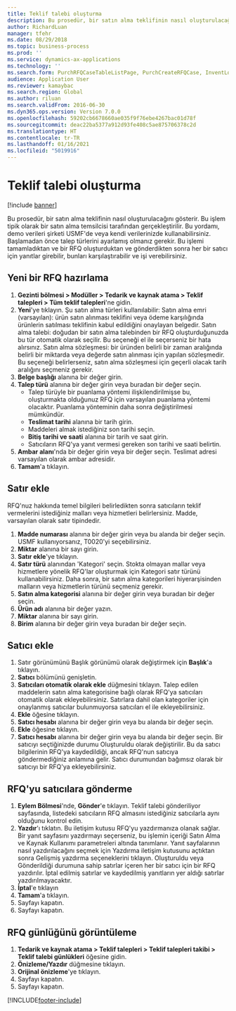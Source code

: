 ```yaml
---
title: Teklif talebi oluşturma
description: Bu prosedür, bir satın alma teklifinin nasıl oluşturulacağını gösterir.
author: RichardLuan
manager: tfehr
ms.date: 08/29/2018
ms.topic: business-process
ms.prod: ''
ms.service: dynamics-ax-applications
ms.technology: ''
ms.search.form: PurchRFQCaseTableListPage, PurchCreateRFQCase, InventLocationIdLookup, PurchRFQCaseTable, InventItemIdLookupSimple, EcoResCategorySingleLookup, UnitOfMeasureLookup, PurchRFQEditLines, PurchRFQEditLinesPrintOptions, VendRFQJournal, SrsReportViewerForm
audience: Application User
ms.reviewer: kamaybac
ms.search.region: Global
ms.author: riluan
ms.search.validFrom: 2016-06-30
ms.dyn365.ops.version: Version 7.0.0
ms.openlocfilehash: 59202cb6678660ae035f9f76ebe4267bac01d78f
ms.sourcegitcommit: deac22ba5377a912d93fe408c5ae875706378c2d
ms.translationtype: HT
ms.contentlocale: tr-TR
ms.lasthandoff: 01/16/2021
ms.locfileid: "5019916"
---
```

# <a name="create-a-request-for-quotation"></a>Teklif talebi oluşturma

[!include [banner](../../includes/banner.md)]

Bu prosedür, bir satın alma teklifinin nasıl oluşturulacağını gösterir. Bu işlem tipik olarak bir satın alma temsilcisi tarafından gerçekleştirilir. Bu yordamı, demo verileri şirketi USMF'de veya kendi verilerinizde kullanabilirsiniz. Başlamadan önce talep türlerini ayarlamış olmanız gerekir. Bu işlemi tamamladıktan ve bir RFQ oluşturduktan ve gönderdikten sonra her bir satıcı için yanıtlar girebilir, bunları karşılaştırabilir ve işi verebilirsiniz.


## <a name="prepare-a-new-rfq"></a>Yeni bir RFQ hazırlama
1. **Gezinti bölmesi > Modüller > Tedarik ve kaynak atama > Teklif talepleri > Tüm teklif talepleri**'ne gidin.
2. **Yeni**'ye tıklayın.
    Şu satın alma türleri kullanılabilir: Satın alma emri (varsayılan): ürün satın alınması teklifini veya ödeme karşılığında ürünlerin satılması teklifinin kabul edildiğini onaylayan belgedir. Satın alma talebi: doğudan bir satın alma talebinden bir RFQ oluşturduğunuzda bu tür otomatik olarak seçilir. Bu seçeneği el ile seçerseniz bir hata alırsınız. Satın alma sözleşmesi: bir üründen belirli bir zaman aralığında belirli bir miktarda veya değerde satın alınması için yapılan sözleşmedir. Bu seçeneği belirlerseniz, satın alma sözleşmesi için geçerli olacak tarih aralığını seçmeniz gerekir.  
3. **Belge başlığı** alanına bir değer girin.
4. **Talep türü** alanına bir değer girin veya buradan bir değer seçin.
    + Talep türüyle bir puanlama yöntemi ilişkilendirilmişse bu, oluşturmakta olduğunuz RFQ için varsayılan puanlama yöntemi olacaktır. Puanlama yönteminin daha sonra değiştirilmesi mümkündür.  
    + **Teslimat tarihi** alanına bir tarih girin.  
    + Maddeleri almak istediğiniz son tarihi seçin.  
    + **Bitiş tarihi ve saati** alanına bir tarih ve saat girin.  
    + Satıcıların RFQ'ya yanıt vermesi gereken son tarihi ve saati belirtin.  
5. **Ambar alanı**'nda bir değer girin veya bir değer seçin. Teslimat adresi varsayılan olarak ambar adresidir.  
6. **Tamam**'a tıklayın.

## <a name="add-lines"></a>Satır ekle

RFQ'nuz hakkında temel bilgileri belirledikten sonra satıcıların teklif vermelerini istediğiniz malları veya hizmetleri belirlersiniz. Madde, varsayılan olarak satır tipindedir.

1. **Madde numarası** alanına bir değer girin veya bu alanda bir değer seçin. USMF kullanıyorsanız, T0020'yi seçebilirsiniz.  
2. **Miktar** alanına bir sayı girin.
3. **Satır ekle**'ye tıklayın.
4. **Satır türü** alanından 'Kategori' seçin. Stokta olmayan mallar veya hizmetlere yönelik RFQ'lar oluşturmak için Kategori satır türünü kullanabilirsiniz. Daha sonra, bir satın alma kategorileri hiyerarşisinden malların veya hizmetlerin türünü seçmeniz gerekir.  
5. **Satın alma kategorisi** alanına bir değer girin veya buradan bir değer seçin.
6. **Ürün adı** alanına bir değer yazın.
7. **Miktar** alanına bir sayı girin.
8. **Birim** alanına bir değer girin veya buradan bir değer seçin.

## <a name="add-vendors"></a>Satıcı ekle
1. Satır görünümünü Başlık görünümü olarak değiştirmek için **Başlık**'a tıklayın. 
2. **Satıcı** bölümünü genişletin.
3. **Satıcıları otomatik olarak ekle** düğmesini tıklayın. Talep edilen maddelerin satın alma kategorisine bağlı olarak RFQ'ya satıcıları otomatik olarak ekleyebilirsiniz. Satırlara dahil olan kategoriler için onaylanmış satıcılar bulunmuyorsa satıcıları el ile ekleyebilirsiniz.  
4. **Ekle** öğesine tıklayın.
5. **Satıcı hesabı** alanına bir değer girin veya bu alanda bir değer seçin.
6. **Ekle** öğesine tıklayın.
7. **Satıcı hesabı** alanına bir değer girin veya bu alanda bir değer seçin. Bir satıcıyı seçtiğinizde durumu Oluşturuldu olarak değiştirilir. Bu da satıcı bilgilerinin RFQ'ya kaydedildiği, ancak RFQ'nun satıcıya göndermediğiniz anlamına gelir. Satıcı durumundan bağımsız olarak bir satıcıyı bir RFQ'ya ekleyebilirsiniz.  

## <a name="send-the-rfq-to-vendors"></a>RFQ'yu satıcılara gönderme
1. **Eylem Bölmesi**'nde, **Gönder**'e tıklayın. Teklif talebi gönderiliyor sayfasında, listedeki satıcıların RFQ almasını istediğiniz satıcılarla aynı olduğunu kontrol edin.  
2. **Yazdır**'ı tıklatın. Bu iletişim kutusu RFQ'yu yazdırmanıza olanak sağlar. Bir yanıt sayfasını yazdırmayı seçerseniz, bu işlemin içeriği Satın Alma ve Kaynak Kullanımı parametreleri altında tanımlanır. Yanıt sayfalarının nasıl yazdırılacağını seçmek için Yazdırma iletişim kutusunu açtıktan sonra Gelişmiş yazdırma seçeneklerini tıklayın. Oluşturuldu veya Gönderildiği durumuna sahip satırlar içeren her bir satıcı için bir RFQ yazdırılır. İptal edilmiş satırlar ve kaydedilmiş yanıtların yer aldığı satırlar yazdırılmayacaktır.   
3. **İptal**'e tıklayın
4. **Tamam**'a tıklayın.
5. Sayfayı kapatın.
6. Sayfayı kapatın.

## <a name="view-the-rfq-journal"></a>RFQ günlüğünü görüntüleme
1. **Tedarik ve kaynak atama > Teklif talepleri > Teklif talepleri takibi > Teklif talebi günlükleri** öğesine gidin.
2. **Önizleme/Yazdır** düğmesine tıklayın.
3. **Orijinal önizleme**'ye tıklayın.
4. Sayfayı kapatın.
5. Sayfayı kapatın.



[!INCLUDE[footer-include](../../../includes/footer-banner.md)]